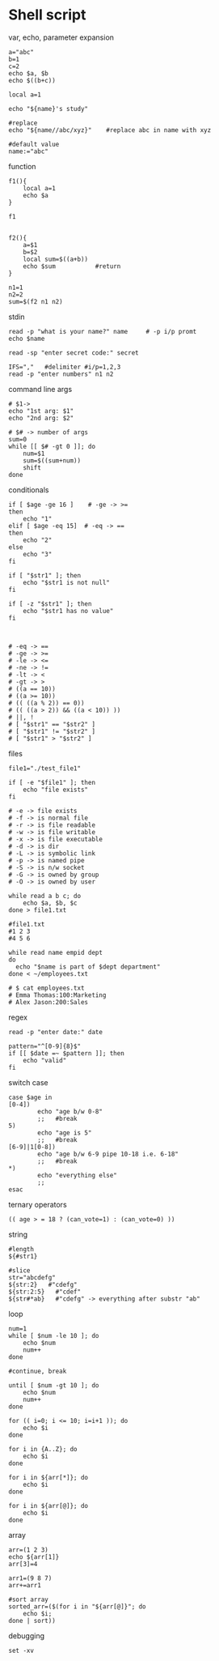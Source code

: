 # Shell script

var, echo, parameter expansion

    a="abc"
    b=1
    c=2
    echo $a, $b
    echo $((b+c))
    
    local a=1
    
    echo "${name}'s study"
    
    #replace
    echo "${name//abc/xyz}"    #replace abc in name with xyz
    
    #default value
    name:="abc"

function

    f1(){
    	local a=1
    	echo $a
    }
    
    f1
    
    
    f2(){
    	a=$1
    	b=$2
    	local sum=$((a+b))
    	echo $sum           #return
    }
    
    n1=1
    n2=2
    sum=$(f2 n1 n2)

stdin

    read -p "what is your name?" name     # -p i/p promt 
    echo $name
    
    read -sp "enter secret code:" secret
    
    IFS=","   #delimiter #i/p=1,2,3
    read -p "enter numbers" n1 n2

command line args

    # $1->
    echo "1st arg: $1"
    echo "2nd arg: $2"
    
    # $# -> number of args
    sum=0
    while [[ $# -gt 0 ]]; do
    	num=$1
    	sum=$((sum+num))
    	shift
    done

conditionals

    if [ $age -ge 16 ]    # -ge -> >=
    then 
    	echo "1"
    elif [ $age -eq 15]  # -eq -> ==
    then
    	echo "2"
    else
    	echo "3"
    fi
    
    if [ "$str1" ]; then
    	echo "$str1 is not null"
    fi
    
    if [ -z "$str1" ]; then
    	echo "$str1 has no value"
    fi
    
    
    
    # -eq -> ==
    # -ge -> >=
    # -le -> <=
    # -ne -> !=
    # -lt -> <
    # -gt -> >
    # ((a == 10))
    # ((a >= 10))
    # (( ((a % 2)) == 0))
    # (( ((a > 2)) && ((a < 10)) ))
    # ||, !
    # [ "$str1" == "$str2" ]
    # [ "$str1" != "$str2" ]
    # [ "$str1" > "$str2" ]
    

files

    file1="./test_file1"
    
    if [ -e "$file1" ]; then
    	echo "file exists"
    fi
    
    # -e -> file exists
    # -f -> is normal file
    # -r -> is file readable
    # -w -> is file writable
    # -x -> is file executable
    # -d -> is dir
    # -L -> is symbolic link
    # -p -> is named pipe
    # -S -> is n/w socket
    # -G -> is owned by group
    # -O -> is owned by user
    
    while read a b c; do
    	echo $a, $b, $c
    done > file1.txt
    
    #file1.txt
    #1 2 3
    #4 5 6
    
    while read name empid dept
    do
      echo "$name is part of $dept department"
    done < ~/employees.txt
    
    # $ cat employees.txt
    # Emma Thomas:100:Marketing
    # Alex Jason:200:Sales

regex

    read -p "enter date:" date
    
    pattern="^[0-9]{8}$"
    if [[ $date =~ $pattern ]]; then
    	echo "valid"
    fi

switch case

    case $age in
    [0-4])
    		echo "age b/w 0-8"
    		;;   #break
    5)
    		echo "age is 5"
    		;;   #break
    [6-9]|1[0-8])
    		echo "age b/w 6-9 pipe 10-18 i.e. 6-18"
    		;;   #break
    *)
    		echo "everything else"
    		;;
    esac

ternary operators

    (( age > = 18 ? (can_vote=1) : (can_vote=0) ))

string

    #length
    ${#str1}
    
    #slice
    str="abcdefg"
    ${str:2}   #"cdefg"
    ${str:2:5}   #"cdef"
    ${str#*ab}   #"cdefg" -> everything after substr "ab"
    

loop

    num=1
    while [ $num -le 10 ]; do
    	echo $num
    	num++
    done
    
    #continue, break
    
    until [ $num -gt 10 ]; do
    	echo $num
    	num++
    done
    
    for (( i=0; i <= 10; i=i+1 )); do
    	echo $i
    done
    
    for i in {A..Z}; do
    	echo $i
    done
    
    for i in ${arr[*]}; do
    	echo $i
    done
    
    for i in ${arr[@]}; do
    	echo $i
    done

array

    arr=(1 2 3)
    echo ${arr[1]}
    arr[3]=4
    
    arr1=(9 8 7)
    arr+=arr1
    
    #sort array
    sorted_arr=($(for i in "${arr[@]}"; do
    	echo $i;
    done | sort))

debugging

    set -xv